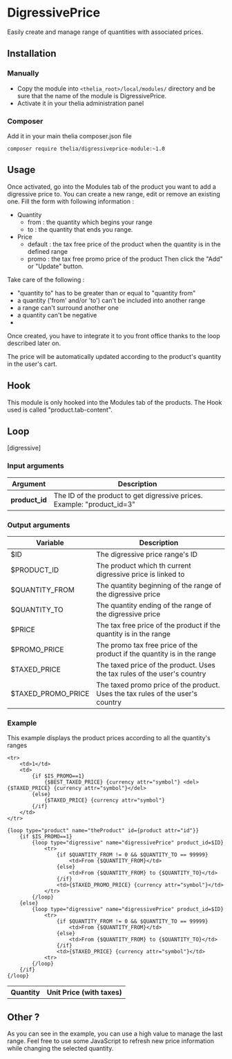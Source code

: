 # DigressivePrice

Easily create and manage range of quantities with associated prices.


## Installation

### Manually

* Copy the module into ```<thelia_root>/local/modules/``` directory and be sure that the name of the module is DigressivePrice.
* Activate it in your thelia administration panel

### Composer

Add it in your main thelia composer.json file

```
composer require thelia/digressiveprice-module:~1.0
```

## Usage

Once activated, go into the Modules tab of the product you want to add a digressive price to.
You can create a new range, edit or remove an existing one.
Fill the form with following information :
- Quantity
    - from : the quantity which begins your range
    - to : the quantity that ends you range.
- Price
    - default : the tax free price of the product when the quantity is in the defined range
    - promo : the tax free promo price of the product
Then click the "Add" or "Update" button.

Take care of the following :
- "quantity to" has to be greater than or equal to "quantity from"
- a quantity ('from' and/or 'to') can't be included into another range
- a range can't surround another one
- a quantity can't be negative
-

Once created, you have to integrate it to you front office thanks to the loop described later on.

The price will be automatically updated according to the product's quantity in the user's cart.


## Hook

This module is only hooked into the Modules tab of the products.
The Hook used is called "product.tab-content".


## Loop

[digressive]

### Input arguments

|Argument |Description |
|---      |--- |
|**product_id** | The ID of the product to get digressive prices. Example: "product_id=3" |

### Output arguments

|Variable   |Description |
|---        |--- |
|$ID                | The digressive price range's ID |
|$PRODUCT_ID        | The product which th current digressive price is linked to |
|$QUANTITY_FROM     | The quantity beginning of the range of the digressive price |
|$QUANTITY_TO       | The quantity ending of the range of the digressive price |
|$PRICE             | The tax free price of the product if the quantity is in the range |
|$PROMO_PRICE       | The promo tax free price of the product if the quantity is in the range |
|$TAXED_PRICE       | The taxed price of the product. Uses the tax rules of the user's country |
|$TAXED_PROMO_PRICE | The taxed promo price of the product. Uses the tax rules of the user's country |

### Example

This example displays the product prices according to all the quantity's ranges

<table>
    <tr>
        <th>Quantity</th>
        <th>Unit Price (with taxes)</th>
    </tr>

    <tr>
        <td>1</td>
        <td>
            {if $IS_PROMO==1}
                {$BEST_TAXED_PRICE} {currency attr="symbol"} <del>{$TAXED_PRICE} {currency attr="symbol"}</del>
            {else}
                {$TAXED_PRICE} {currency attr="symbol"}
            {/if}
        </td>
    </tr>

    {loop type="product" name="theProduct" id={product attr="id"}}
        {if $IS_PROMO==1}
            {loop type="digressive" name="digressivePrice" product_id=$ID}
                <tr>
                    {if $QUANTITY_FROM != 0 && $QUANTITY_TO == 99999}
                        <td>From {$QUANTITY_FROM}</td>
                    {else}
                        <td>From {$QUANTITY_FROM} to {$QUANTITY_TO}</td>
                    {/if}
                    <td>{$TAXED_PROMO_PRICE} {currency attr="symbol"}</td>
                </tr>
            {/loop}
        {else}
            {loop type="digressive" name="digressivePrice" product_id=$ID}
                <tr>
                    {if $QUANTITY_FROM != 0 && $QUANTITY_TO == 99999}
                        <td>From {$QUANTITY_FROM}</td>
                    {else}
                        <td>From {$QUANTITY_FROM} to {$QUANTITY_TO}</td>
                    {/if}
                    <td>{$TAXED_PRICE} {currency attr="symbol"}</td>
                <tr>
            {/loop}
        {/if}
    {/loop}
</table>

## Other ?

As you can see in the example, you can use a high value to manage the last range.
Feel free to use some JavaScript to refresh new price information while changing the selected quantity.
